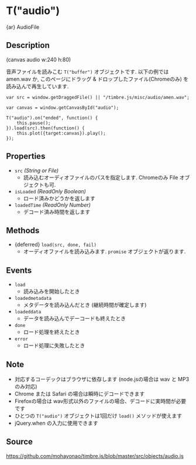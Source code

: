 T("audio")
==========
{ar} AudioFile

## Description ##

(canvas audio w:240 h:80)

音声ファイルを読みこむ `T("buffer")` オブジェクトです. 以下の例では amen.wav か, このページにドラッグ & ドロップしたファイル(Chromeのみ) を読み込んで再生しています.

```timbre
var src = window.getDraggedFile() || "/timbre.js/misc/audio/amen.wav";

var canvas = window.getCanvasById("audio");

T("audio").on("ended", function() {
    this.pause();
}).load(src).then(function() {
    this.plot({target:canvas}).play();
});
```

## Properties ##
- `src` _(String or File)_
  - 読み込むオーディオファイルのパスを指定します. Chromeのみ File オブジェクトも可.
- `isLoaded` _(ReadOnly Boolean)_
  - ロード済みかどうかを返します
- `loadedTime` _(ReadOnly Number)_
  - デコード済み時間を返します

## Methods ##
- {deferred} `load(src, done, fail)`
  - オーディオファイルを読み込みます. `promise` オブジェクトが返ります.

## Events ##
- `load`
  - 読み込みを開始したとき
- `loadedmetadata`
  - メタデータを読み込んだとき (継続時間が確定します)
- `loadeddata`
  - データを読み込んでデーコードも終えたとき
- `done`
  - ロード処理を終えたとき
- `error`
  - ロード処理に失敗したとき

## Note ##
- 対応するコーデックはブラウザに依存します (node.jsの場合は wav と MP3 のみ対応)
- Chrome または Safari の場合は瞬時にデコードできます
- Firefoxの場合は wav形式以外のファイルの場合、デコードに実時間が必要です
- ひとつの `T("audio")` オブジェクトは1回だけ `load()` メソッドが使えます
- jQuery.when の入力に使用できます

## Source ##
https://github.com/mohayonao/timbre.js/blob/master/src/objects/audio.js
